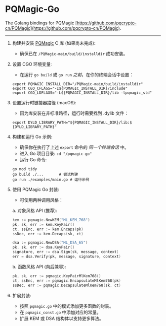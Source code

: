 # PQMagic-Go

The Golang bindings for PQMagic [https://github.com/pqcrypto-cn/PQMagic](https://github.com/pqcrypto-cn/PQMagic).

---

1. 构建并安装 [PQMagic](https://github.com/pqcrypto-cn/PQMagic) C 库 (如果尚未完成):
   - 确保已在 `/PQMagic-main/build/installdir` 成功安装。

2. 设置 CGO 环境变量:
   - 在运行 `go build` 或 `go run` *之前*，在你的终端会话中设置：

    ```shell
    export PQMAGIC_INSTALL_DIR="/PQMagic-main/build/installdir"
    export CGO_CFLAGS="-I${PQMAGIC_INSTALL_DIR}/include"
    export CGO_LDFLAGS="-L${PQMAGIC_INSTALL_DIR}/lib -lpqmagic_std"
    ```

3. 设置运行时链接器路径 (macOS):
   - 因为库安装在非标准路径，运行时需要找到 .dylib 文件：

    ```shell
    export DYLD_LIBRARY_PATH="${PQMAGIC_INSTALL_DIR}/lib:$
    {DYLD_LIBRARY_PATH}"
    ```

4. 构建和运行 Go 示例:
   - 确保你在执行了上述 `export` 命令的 *同一个终端会话* 中。
   - 进入 Go 项目目录: `cd "/pqmagic-go"`
   - 运行 Go 命令:

    ```shell
    go mod tidy
    go build ./...       # 尝试构建
    go run ./examples/main.go # 运行示例
    ```

5. 使用 PQMagic Go 封装:
   - 可使用两种调用风格：

   a. 对象风格 API (推荐):

    ```go
    kem := pqmagic.NewKEM("ML_KEM_768")
    pk, sk, err := kem.KeyPair()
    ct, ssEnc, err := kem.Encaps(pk)
    ssDec, err := kem.Decaps(sk, ct)

    dsa := pqmagic.NewDSA("ML_DSA_65")
    pk, sk, err := dsa.KeyPair()
    signature, err := dsa.Sign(sk, message, context)
    err = dsa.Verify(pk, message, signature, context)
    ```

   b. 函数风格 API (向后兼容):

    ```go
    pk, sk, err := pqmagic.KeyPairMlKem768()
    ct, ssEnc, err := pqmagic.EncapsulateMlKem768(pk)
    ssDec, err := pqmagic.DecapsulateMlKem768(sk, ct)
    ```

6. 扩展封装:
   - 按照 `pqmagic.go` 中的模式添加更多函数的封装。
   - 在 `pqmagic_const.go` 中添加对应的常量。
   - 扩展 KEM 或 DSA 结构体以支持更多算法。